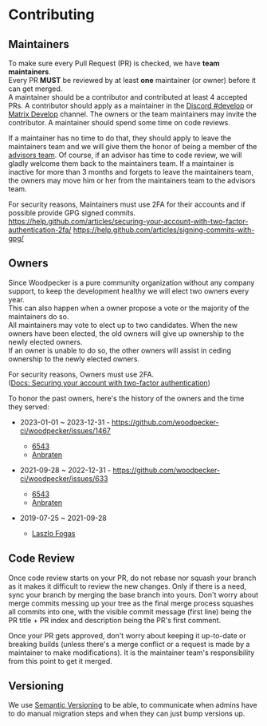 # Contributing

## Maintainers

To make sure every Pull Request (PR) is checked, we have **team maintainers**.  
Every PR **MUST** be reviewed by at least **one** maintainer (or owner) before it can get merged.  
A maintainer should be a contributor and contributed at least 4 accepted PRs.
A contributor should apply as a maintainer in the [Discord #develop](https://discord.gg/fcMQqSMXJy) or [Matrix Develop](https://matrix.to/#/#WoodpeckerCI-Develop:obermui.de) channel.
The owners or the team maintainers may invite the contributor.
A maintainer should spend some time on code reviews.

If a maintainer has no time to do that, they should apply to leave the maintainers team and we will give them the honor of being a member of the [advisors
team](https://github.com/orgs/woodpecker-ci/teams/advisors/members).
Of course, if an advisor has time to code review, we will gladly welcome them back to the maintainers team.
If a maintainer is inactive for more than 3 months and forgets to leave the maintainers team, the owners may move him or her from the maintainers team to the advisors team.

For security reasons, Maintainers must use 2FA for their accounts and if possible provide GPG signed commits.  
https://help.github.com/articles/securing-your-account-with-two-factor-authentication-2fa/
https://help.github.com/articles/signing-commits-with-gpg/

## Owners

Since Woodpecker is a pure community organization without any company support,
to keep the development healthy we will elect two owners every year.  
This can also happen when a owner propose a vote or the majority of the maintainers do so.  
All maintainers may vote to elect up to two candidates. When the new owners have been elected, the old owners will give up ownership to the newly elected owners.  
If an owner is unable to do so, the other owners will assist in ceding ownership to the newly elected owners.

For security reasons, Owners must use 2FA.  
([Docs: Securing your account with two-factor authentication](https://docs.github.com/en/authentication/securing-your-account-with-two-factor-authentication-2fa))

To honor the past owners, here's the history of the owners and the time
they served:

* 2023-01-01 ~ 2023-12-31 - https://github.com/woodpecker-ci/woodpecker/issues/1467
  * [6543](https://github.com/6543)
  * [Anbraten](https://github.com/anbraten)

* 2021-09-28 ~ 2022-12-31 - https://github.com/woodpecker-ci/woodpecker/issues/633
  * [6543](https://github.com/6543)
  * [Anbraten](https://github.com/anbraten)

* 2019-07-25 ~ 2021-09-28
  * [Laszlo Fogas](https://github.com/laszlocph)

## Code Review

Once code review starts on your PR, do not rebase nor squash your branch as it makes it
difficult to review the new changes. Only if there is a need, sync your branch by merging
the base branch into yours. Don't worry about merge commits messing up your tree as
the final merge process squashes all commits into one, with the visible commit message (first
line) being the PR title + PR index and description being the PR's first comment.

Once your PR gets approved, don't worry about keeping it up-to-date or breaking
builds (unless there's a merge conflict or a request is made by a maintainer to make
modifications). It is the maintainer team's responsibility from this point to get it merged.

## Versioning

We use [Semantic Versioning](https://semver.org/) to be able,
to communicate when admins have to do manual migration steps and when they can just bump versions up.
